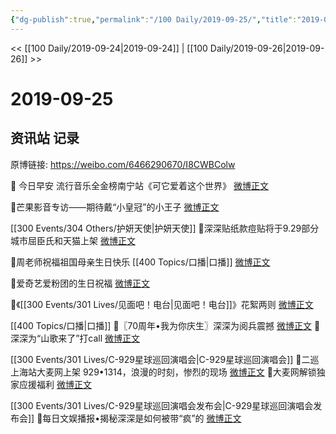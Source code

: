 ```yaml
---
{"dg-publish":true,"permalink":"/100 Daily/2019-09-25/","title":"2019-09-25","created":"2023-03-29T13:55:28.554+08:00","updated":"2023-03-29T13:59:09.766+08:00"}
---
```



<< [[100 Daily/2019-09-24\|2019-09-24]] | [[100 Daily/2019-09-26\|2019-09-26]] >>

# 2019-09-25

## 资讯站 记录

原博链接: https://weibo.com/6466290670/I8CWBColw

 🍡 今日早安
流行音乐全金榜南宁站《可它爱着这个世界》
[微博正文](https://m.weibo.cn/6466290670/4420328845025811)

🍡芒果影音专访——期待戴“小皇冠”的小王子
[微博正文](https://m.weibo.cn/6466290670/4420330011613530)

[[300 Events/304 Others/护妍天使\|护妍天使]]
🍡深深贴纸款痘贴将于9.29部分城市屈臣氏和天猫上架
[微博正文](https://m.weibo.cn/6466290670/4420348600310992)

🍡周老师祝福祖国母亲生日快乐 [[400 Topics/口播\|口播]]
[微博正文](https://m.weibo.cn/6466290670/4420362076521219)

🍡爱奇艺爱粉团的生日祝福
[微博正文](https://m.weibo.cn/6466290670/4420399716256391)

🍡《[[300 Events/301 Lives/见面吧！电台\|见面吧！电台]]》花絮两则
[微博正文](https://m.weibo.cn/6466290670/4420400404307178)

[[400 Topics/口播\|口播]]
🍡〖70周年•我为你庆生〗深深为阅兵震撼
[微博正文](https://m.weibo.cn/6466290670/4420420058564795)
🍡深深为“山歌来了”打call
[微博正文](https://m.weibo.cn/6466290670/4420422542148001)

[[300 Events/301 Lives/C-929星球巡回演唱会\|C-929星球巡回演唱会]]
🍡二巡上海站大麦网上架
929•1314，浪漫的时刻，惨烈的现场
[微博正文](https://m.weibo.cn/6466290670/4420434877428469)
🍡大麦网解锁独家应援福利
[微博正文](https://m.weibo.cn/6466290670/4420442251063830)

[[300 Events/301 Lives/C-929星球巡回演唱会发布会\|C-929星球巡回演唱会发布会]]
🍡每日文娱播报•揭秘深深是如何被带“疯”的
[微博正文](https://m.weibo.cn/6466290670/4420494083920597)
